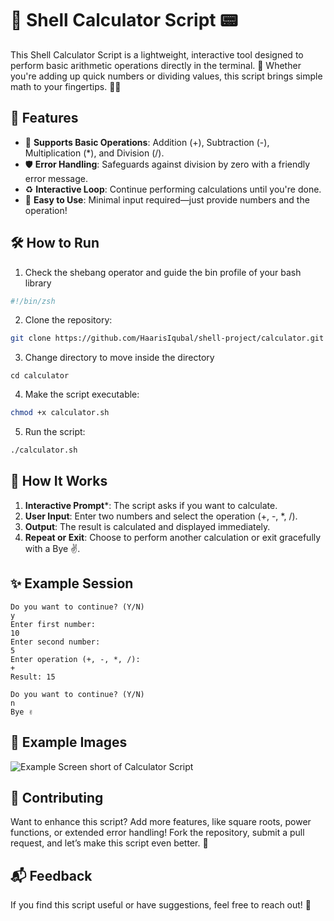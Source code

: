 # 🧮 Shell Calculator Script 📟

This Shell Calculator Script is a lightweight, interactive tool designed to perform basic arithmetic operations directly in the terminal. 🚀 Whether you're adding up quick numbers or dividing values, this script brings simple math to your fingertips. 🐚✨

## 🌟 Features

- 🔢 **Supports Basic Operations**: Addition (+), Subtraction (-), Multiplication (*), and Division (/).
- 🛡️ **Error Handling**: Safeguards against division by zero with a friendly error message.
- ♻️ **Interactive Loop**: Continue performing calculations until you're done.
- 🚀 **Easy to Use**: Minimal input required—just provide numbers and the operation!

## 🛠️ How to Run

1. Check the shebang operator and guide the bin profile of your bash library

```bash
#!/bin/zsh
```

2. Clone the repository:

```bash
git clone https://github.com/HaarisIqubal/shell-project/calculator.git  

```
3. Change directory to move inside the directory
```
cd calculator
```

4. Make the script executable:

```bash
chmod +x calculator.sh
```

5. Run the script:
```bash
./calculator.sh
```

## 📜 How It Works

1. **Interactive Prompt***: The script asks if you want to calculate.
2. **User Input**: Enter two numbers and select the operation (+, -, *, /).
3. **Output**: The result is calculated and displayed immediately.
4. **Repeat or Exit**: Choose to perform another calculation or exit gracefully with a Bye ✌️.


## ✨ Example Session

```
Do you want to continue? (Y/N)  
y  
Enter first number:  
10  
Enter second number:  
5  
Enter operation (+, -, *, /):  
+  
Result: 15  

Do you want to continue? (Y/N)  
n  
Bye ✌️
```

## 📸 Example Images

![Example Screen short of Calculator Script](https://github.com/HaarisIqubal/shell-projects/blob/main/calculator/screenshots/example.jpeg)

## 🤝 Contributing

Want to enhance this script? Add more features, like square roots, power functions, or extended error handling! Fork the repository, submit a pull request, and let’s make this script even better. 🎉

## 📬 Feedback

If you find this script useful or have suggestions, feel free to reach out! 💌

